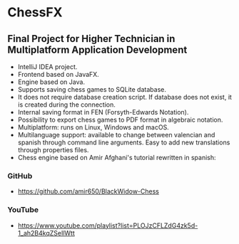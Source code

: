 
# ChessFX

## Final Project for Higher Technician in Multiplatform Application Development

* IntelliJ IDEA project.
* Frontend based on JavaFX.
* Engine based on Java.
* Supports saving chess games to SQLite database.
* It does not require database creation script. If database does not exist, it is created during the connection.
* Internal saving format in FEN (Forsyth-Edwards Notation).
* Possibility to export chess games to PDF format in algebraic notation.
* Multiplatform: runs on Linux, Windows and macOS.
* Multilanguage support: available to change between valencian and spanish through command line arguments. Easy to add new translations through properties files.
* Chess engine based on Amir Afghani's tutorial rewritten in spanish:
### GitHub
- https://github.com/amir650/BlackWidow-Chess
### YouTube
- https://www.youtube.com/playlist?list=PLOJzCFLZdG4zk5d-1_ah2B4kqZSeIlWtt
